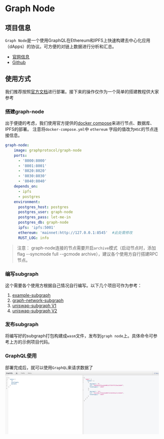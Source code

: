 # Graph Node

## 项目信息
`Graph Node`是一个使用GraphQL在Ethereum和IPFS上快速构建去中心化应用（dApps）的协议。可方便的对链上数据进行分析和汇总。

- [官网信息](https://thegraph.com/)
- [Github](https://github.com/graphprotocol/graph-node)

## 使用方式
我们推荐按照[官方文档](https://thegraph.com/docs/)进行部署。接下来的操作仅作为一个简单的搭建教程供大家参考

### 搭建graph-node

出于便捷的考虑，我们使用官方提供的[docker compose](https://github.com/graphprotocol/graph-node/tree/master/docker)来进行节点、数据库、IPFS的部署。
注意将`docker-compose.yml`中 `ethereum` 字段的值改为`HSC`的节点连接信息。
``` YAML
graph-node:
    image: graphprotocol/graph-node
    ports:
      - '8000:8000'
      - '8001:8001'
      - '8020:8020'
      - '8030:8030'
      - '8040:8040'
    depends_on:
      - ipfs
      - postgres
    environment:
      postgres_host: postgres
      postgres_user: graph-node
      postgres_pass: let-me-in
      postgres_db: graph-node
      ipfs: 'ipfs:5001'
      ethereum: 'mainnet:http://127.0.0.1:8545'  #此处需修改
      RUST_LOG: info
 ```
 > 注意： graph-node连接的节点需要开启`archive`模式（启动节点时，添加flag --syncmode full --gcmode archive），建议各个使用方自行搭建RPC节点。

### 编写subgraph

这个需要各个使用方根据自己情况自行编写。以下几个项目可作为参考：

1. [example-subgraph](https://github.com/graphprotocol/example-subgraph)
2. [graph-network-subgraph](https://github.com/graphprotocol/graph-network-subgraph)
3. [uniswap-subgraph V1](https://github.com/graphprotocol/uniswap-subgraph)
4. [uniswap-subgraph V2](https://github.com/uniswap/uniswap-v2-subgraph)

### 发布subgraph

将编写好的subgraph打包构建成`wasm`文件，发布到`graph node`上。具体命令可参考上方的示例项目代码。

### GraphQL使用

部署完成后，就可以使用`GraphQL`来请求数据了
![avatar](../images/graphnode.jpg)